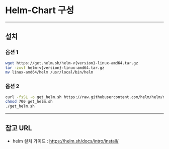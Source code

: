 # Helm-Chart 구성

---

## 설치

### 옵션 1

```bash
wget https://get.helm.sh/helm-v{version}-linux-amd64.tar.gz
tar -zxvf helm-v{version}-linux-amd64.tar.gz
mv linux-amd64/helm /usr/local/bin/helm
```

### 옵션 2

```bash
curl -fsSL -o get_helm.sh https://raw.githubusercontent.com/helm/helm/main/scripts/get-helm-3
chmod 700 get_helm.sh
./get_helm.sh
```

---


## 참고 URL
- helm 설치 가이드 : https://helm.sh/docs/intro/install/